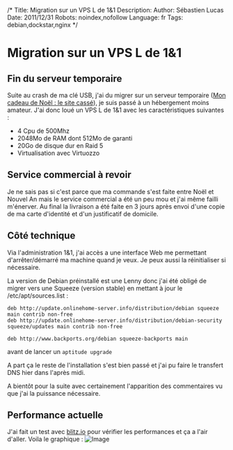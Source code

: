 /*
Title: Migration sur un VPS L de 1&1
Description: 
Author: Sébastien Lucas
Date: 2011/12/31
Robots: noindex,nofollow
Language: fr
Tags: debian,dockstar,nginx
*/
# Migration sur un VPS L de 1&1

## Fin du serveur temporaire
Suite au crash de ma clé USB, j'ai du migrer sur un serveur temporaire ([Mon cadeau de Noël : le site cassé](/blog/cadeau-noel-site-out)), je suis passé à un hébergement moins amateur. J'ai donc loué un VPS L de 1&1 avec les caractéristiques suivantes :

* 4 Cpu de 500Mhz
* 2048Mo de RAM dont 512Mo de garanti
* 20Go de disque dur en Raid 5
* Virtualisation avec Virtuozzo

## Service commercial à revoir

Je ne sais pas si c'est parce que ma commande s'est faite entre Noël et Nouvel An mais le service commercial a été un peu mou et j'ai même failli m'énerver. Au final la livraison a été faite en 3 jours après envoi d'une copie de ma carte d'identité et d'un justificatif de domicile.

## Côté technique

Via l'administration 1&1, j'ai accès a une interface Web me permettant d'arrêter/démarré ma machine quand je veux. Je peux aussi la réinitialiser si nécessaire.

La version de Debian préinstallé est une Lenny donc j'ai été obligé de migrer vers une Squeeze (version stable) en mettant à jour le /etc/apt/sources.list :

```
deb http://update.onlinehome-server.info/distribution/debian squeeze main contrib non-free
deb http://update.onlinehome-server.info/distribution/debian-security squeeze/updates main contrib non-free

deb http://www.backports.org/debian squeeze-backports main
```

avant de lancer un `aptitude upgrade`

A part ça le reste de l'installation s'est bien passé et j'ai pu faire le transfert DNS hier dans l'après midi.

A bientôt pour la suite avec certainement l'apparition des commentaires vu que j'ai la puissance nécessaire.

## Performance actuelle

J'ai fait un test avec [blitz.io](http://blitz.io/gb8bLRUrhuEzl) pour vérifier les performances et ça a l'air d'aller. Voila le graphique :
![Image](/blog/responsetimes.png)
